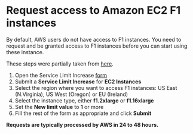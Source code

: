# Request access to Amazon EC2 F1 instances

By default, AWS users do not have access to F1 instances.
You need to request and be granted access to F1 instances before you can start using these instance.

These steps were partially taken from [here](https://github.com/Xilinx/SDAccel_Examples/wiki/Prerequisites-for-working-with-SDAccel-on-AWS-F1).

1. Open the Service Limit Increase [form](http://aws.amazon.com/contact-us/ec2-request)
2. Submit a **Service Limit Increase** for **EC2 Instances**
3. Select the region where you want to access F1 instances: US East (N.Virginia), US West (Oregon) or EU (Ireland)
4. Select the instance type, either **f1.2xlarge** or **f1.16xlarge**
5. Set the **New limit value** to **1** or more
6. Fill the rest of the form as appropriate and click **Submit**


**Requests are typically processed by AWS in 24 to 48 hours.**

